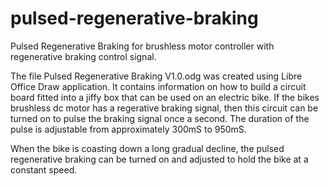 # pulsed-regenerative-braking
Pulsed Regenerative Braking for brushless motor controller with regenerative braking control signal.

The file Pulsed Regenerative Braking V1.0.odg was created using Libre Office Draw application. It contains information on how to build a circuit board fitted into a jiffy box that can be used on an electric bike. If the bikes brushless dc motor has a regerative braking signal, then this circuit can be turned on to pulse the braking signal once a second. The duration of the pulse is adjustable from approximately 300mS to 950mS.

When the bike is coasting down a long gradual decline, the pulsed regenerative braking can be turned on and adjusted to hold the bike at a constant speed.
